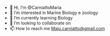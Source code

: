 - 👋 Hi, I’m @CarniattoMaria
- 👀 I’m interested in  Marine Biology e zoology
- 🌱 I’m currently learning  Biology
- 💞️ I’m looking to collaborate on  
- 📫 How to reach me  Maju.carniatto@gmail.com

<!---
CarniattoMaria/CarniattoMaria is a ✨ special ✨ repository because its `README.md` (this file) appears on your GitHub profile.
You can click the Preview link to take a look at your changes.
--->
